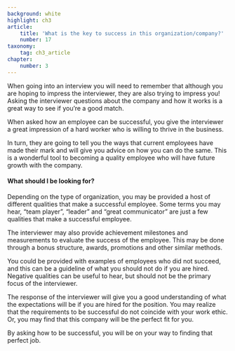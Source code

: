 ```yaml
---
background: white
highlight: ch3
article:
    title: 'What is the key to success in this organization/company?'
    number: 17
taxonomy:
    tag: ch3_article
chapter:
    number: 3
---
```

When going into an interview you will need to remember that although you are hoping to impress the interviewer, they are also trying to impress you! Asking the interviewer questions about the company and how it works is a great way to see if you’re a good match.

When asked how an employee can be successful, you give the interviewer a great impression of a hard worker who is willing to thrive in the business.

In turn, they are going to tell you the ways that current employees have made their mark and will give you advice on how you can do the same. This is a wonderful tool to becoming a quality employee who will have future growth with the company. 

#### What should I be looking for?
Depending on the type of organization, you may be provided a host of different qualities that make a successful employee. Some terms you may hear, “team player”, “leader” and “great communicator” are just a few qualities that make a successful employee.

The interviewer may also provide achievement milestones and measurements to evaluate the success of the employee. This may be done through a bonus structure, awards, promotions and other similar methods.

You could be provided with examples of employees who did not succeed, and this can be a guideline of what you should not do if you are hired. Negative qualities can be useful to hear, but should not be the primary focus of the interviewer.

The response of the interviewer will give you a good understanding of what the expectations will be if you are hired for the position. You may realize that the requirements to be successful do not coincide with your work ethic. Or, you may find that this company will be the perfect fit for you.

By asking how to be successful, you will be on your way to finding that perfect job.